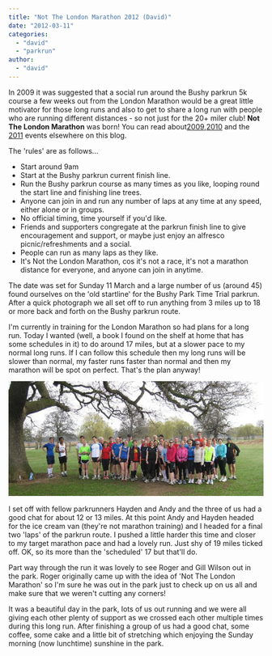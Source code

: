 ```yaml
---
title: "Not The London Marathon 2012 (David)"
date: "2012-03-11"
categories: 
  - "david"
  - "parkrun"
author: 
  - "david"
---
```


In 2009 it was suggested that a social run around the Bushy parkrun 5k course a few weeks out from the London Marathon would be a great little motivator for those long runs and also to get to share a long run with people who are running different distances - so not just for the 20+ miler club! **Not The London Marathon** was born! You can read about[2009](/2009/03/not-the-london-marathon-8-march-2009/),[2010](/2010/03/not-the-london-marathon-part-2-14-march-2010/) and the [2011](/2011/03/not-the-london-marathon-2011/ "Not The London Marathon 2011") events elsewhere on this blog.

The 'rules' are as follows...

- Start around 9am
- Start at the Bushy parkrun current finish line.
- Run the Bushy parkrun course as many times as you like, looping round the start line and finishing line trees.
- Anyone can join in and run any number of laps at any time at any speed, either alone or in groups.
- No official timing, time yourself if you'd like.
- Friends and supporters congregate at the parkrun finish line to give encouragement and support, or maybe just enjoy an alfresco picnic/refreshments and a social.
- People can run as many laps as they like.
- It's Not the London Marathon, cos it's not a race, it's not a marathon distance for everyone, and anyone can join in anytime.

The date was set for Sunday 11 March and a large number of us (around 45) found ourselves on the 'old startline' for the Bushy Park Time Trial parkrun. After a quick photograph we all set off to run anything from 3 miles up to 18 or more back and forth on the Bushy parkrun route.

I'm currently in training for the London Marathon so had plans for a long run. Today I wanted (well, a book I found on the shelf at home that has some schedules in it) to do around 17 miles, but at a slower pace to my normal long runs. If I can follow this schedule then my long runs will be slower than normal, my faster runs faster than normal and then my marathon will be spot on perfect. That's the plan anyway!

![](/images/2012/2012-03-11-ntlm-start.jpg)

I set off with fellow parkrunners Hayden and Andy and the three of us had a good chat for about 12 or 13 miles. At this point Andy and Hayden headed for the ice cream van (they're not marathon training) and I headed for a final two 'laps' of the parkrun route. I pushed a little harder this time and closer to my target marathon pace and had a lovely run. Just shy of 19 miles ticked off. OK, so its more than the 'scheduled' 17 but that'll do.

Part way through the run it was lovely to see Roger and Gill Wilson out in the park. Roger originally came up with the idea of 'Not The London Marathon' so I'm sure he was out in the park just to check up on us all and make sure that we weren't cutting any corners!

It was a beautiful day in the park, lots of us out running and we were all giving each other plenty of support as we crossed each other multiple times during this long run. After finishing a group of us had a good chat, some coffee, some cake and a little bit of stretching which enjoying the Sunday morning (now lunchtime) sunshine in the park.
